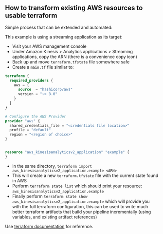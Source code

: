## How to transform existing AWS resources to usable terraform

Simple process that can be extended and automated:

This example is using a streaming application as its target:

 - Visit your AWS management console
 - Under Amazon Kinesis > Analytics applications > Streaming applications, copy the ARN (there is a convenience copy icon)
 - Back up and move `terraform.tfstate` file somewhere safe
 - Create a `main.tf` file similar to:

```terraform
terraform {
  required_providers {
    aws = {
      source  = "hashicorp/aws"
      version = "~> 3.0"
    }
  }
}

# Configure the AWS Provider
provider "aws" {
  shared_credentials_file = "<credentials file location>"
  profile = "default"
  region = "<region of choice>"
}


resource "aws_kinesisanalyticsv2_application" "example" {
}
```
 - In the same directory, `terraform import aws_kinesisanalyticsv2_application.example <ARN>`
 - This will create a new `terraform.tfstate` file with the current state found in AWS
 - Perform `terraform state list` which should print your resource: `aws_kinesisanalyticsv2_application.example`
 - Finally perform `terraform state show aws_kinesisanalyticsv2_application.example` which will provide you with the full terraform configuration, this can be used to write much better terraform artifacts that build your pipeline incrementally (using variables, and existing artifact references)

Use [terraform documentation](https://registry.terraform.io/providers/hashicorp/aws/latest/docs) for reference.
